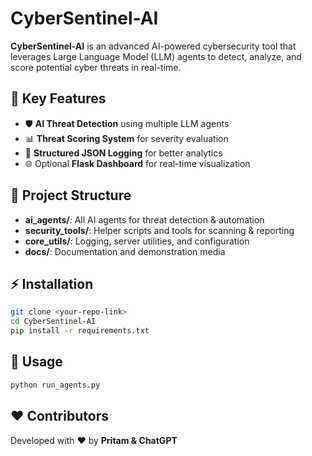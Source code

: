 # CyberSentinel-AI

**CyberSentinel-AI** is an advanced AI-powered cybersecurity tool that leverages Large Language Model (LLM) agents 
to detect, analyze, and score potential cyber threats in real-time.

## 🔹 Key Features
- 🛡 **AI Threat Detection** using multiple LLM agents
- 📊 **Threat Scoring System** for severity evaluation
- 📝 **Structured JSON Logging** for better analytics
- 🌐 Optional **Flask Dashboard** for real-time visualization

## 📂 Project Structure
- **ai_agents/**: All AI agents for threat detection & automation
- **security_tools/**: Helper scripts and tools for scanning & reporting
- **core_utils/**: Logging, server utilities, and configuration
- **docs/**: Documentation and demonstration media

## ⚡ Installation
```bash
git clone <your-repo-link>
cd CyberSentinel-AI
pip install -r requirements.txt
```

## 🚀 Usage
```bash
python run_agents.py
```

## ❤️ Contributors
Developed with ❤️ by **Pritam & ChatGPT**  
